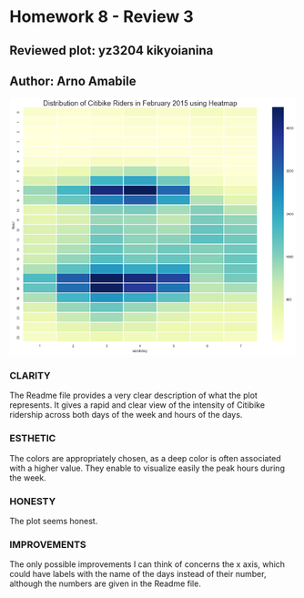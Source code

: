 # Homework 8 - Review 3
## Reviewed plot: yz3204 kikyoianina
## Author: Arno Amabile

![Alt text](yizhang.png)

### CLARITY
The Readme file provides a very clear description of what the plot represents. It gives a rapid and clear view of the intensity of Citibike ridership across both days of the week and hours of the days.

### ESTHETIC
The colors are appropriately chosen, as a deep color is often associated with a higher value. They enable to visualize easily the peak hours during the week.

### HONESTY
The plot seems honest.

### IMPROVEMENTS
The only possible improvements I can think of concerns the x axis, which could have labels with the name of the days instead of their number, although the numbers are given in the Readme file.